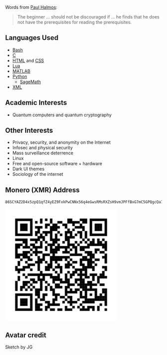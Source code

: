 Words from [Paul Halmos](https://en.wikipedia.org/wiki/Paul_Halmos):

> The beginner ... should not be discouraged if ... he finds that he does not have
> the prerequisites for reading the prerequisites.

## Languages Used

* [Bash](https://en.wikipedia.org/wiki/Bash_(Unix_shell))
* [C](https://en.wikipedia.org/wiki/C_(programming_language))
* [HTML](https://en.wikipedia.org/wiki/HTML) and [CSS](https://en.wikipedia.org/wiki/CSS)
* [Lua](https://en.wikipedia.org/wiki/Lua_(programming_language))
* [MATLAB](https://en.wikipedia.org/wiki/MATLAB)
* [Python](https://en.wikipedia.org/wiki/Python_(programming_language))
    * [SageMath](https://en.wikipedia.org/wiki/SageMath)
* [XML](https://en.wikipedia.org/wiki/XML)

## Academic Interests

* Quantum computers and quantum cryptography

## Other Interests

* Privacy, security, and anonymity on the Internet
* Infosec and physical security
* Mass surveillance deterrence
* Linux
* Free and open-source software + hardware
* Dark UI themes
* Sociology of the internet

## Monero (XMR) Address

```
86SCYAZ2D4x5zpQ1qfZ4yEZ9FxkPwCNNx56q4eGwsRMsRXZsH9vmJPFfBxG7mC5GPQgcQa7woKhzmer1pyNoEemKMtu5zp4
```

![QR code for my Monero address on GitHub, 86SCYAZ2D4x5zpQ1qfZ4yEZ9FxkPwCNNx56q4eGwsRMsRXZsH9vmJPFfBxG7mC5GPQgcQa7woKhzmer1pyNoEemKMtu5zp4](github_monero.svg "QR Code for my Monero address on GitHub")

## Avatar credit
Sketch by JG

